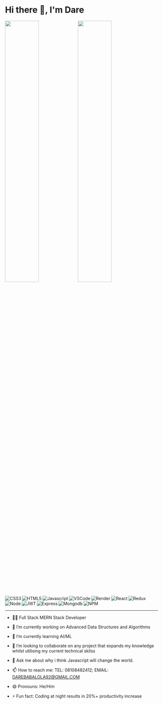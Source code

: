 # Hi there 👋, I'm Dare

<img align="Left" width="47%" src="https://github-readme-stats.vercel.app/api?username=BabyboyDrey&show_icons=true&theme=radical" />

<img  width="47%" src="https://github-readme-stats.vercel.app/api/top-langs/?username=BabyboyDrey&layout=compact" />  

<br ></br>

<img align="Left" alt="CSS3" src="https://img.shields.io/badge/css3-%231572B6.svg?style=for-the-badge&logo=css3&logoColor=white" />
<img align="Left" alt="HTML5" src="https://img.shields.io/badge/html5-%23E34F26.svg?style=for-the-badge&logo=html5&logoColor=white" />
<img align="Left" alt="Javascript" src="https://img.shields.io/badge/javascript-%23323330.svg?style=for-the-badge&logo=javascript&logoColor=%23F7DF1E" />
<img align="Left" alt="VSCode" src="https://img.shields.io/badge/Visual%20Studio%20Code-0078d7.svg?style=for-the-badge&logo=visual-studio-code&logoColor=white" />
<img align="Left" alt="Render" src="https://img.shields.io/badge/Render-%46E3B7.svg?style=for-the-badge&logo=render&logoColor=white" />
<img align="Left" alt="React" src="https://img.shields.io/badge/react-%2320232a.svg?style=for-the-badge&logo=react&logoColor=%2361DAFB" />
<img align="Left" alt="Redux" src="https://img.shields.io/badge/redux-%23593d88.svg?style=for-the-badge&logo=redux&logoColor=white" />
<br />
<img align="Left" alt="Node" src="https://img.shields.io/badge/node.js-6DA55F?style=for-the-badge&logo=node.js&logoColor=white" />
<img align="Left" alt="JWT" src="https://img.shields.io/badge/JWT-black?style=for-the-badge&logo=JSON%20web%20tokens" />
<img align="Left" alt="Express" src="https://img.shields.io/badge/express.js-%23404d59.svg?style=for-the-badge&logo=express&logoColor=%2361DAFB" />
<img align="Left" alt="Mongodb" src="https://img.shields.io/badge/MongoDB-%234ea94b.svg?style=for-the-badge&logo=mongodb&logoColor=white" />
<img  alt="NPM" src="https://img.shields.io/badge/NPM-%23CB3837.svg?style=for-the-badge&logo=npm&logoColor=white" />  

***








- 👨‍💻 Full Stack MERN Stack Developer
- 🔭 I’m currently working on Advanced Data Structures and Algorithms
- 🌱 I’m currently learning AI/ML
- 👯 I’m looking to collaborate on any project that expands my knowledge whilst utilising my current technical skilss

- 💬 Ask me about why i think Javascript will change the world.
- 📫 How to reach me: TEL: 08108482412; EMAIL: DAREBABALOLA92@GMAIL.COM
- 😄 Pronouns: He/Him
- ⚡ Fun fact: Coding at night results in 20%+ productivity increase


